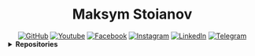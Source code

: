 <h1 align="center">Maksym Stoianov</h1>


<!-- Section: Social -->
<div id="badges" align="center">
  <a href="https://github.com/MaksymStoianov" target="_blank"><img src="https://img.shields.io/github/followers/MaksymStoianov?style=flat&label=GitHub" alt="GitHub"></a>
  <a href="https://youtube.com/@MaksymStoianov" target="_blank"><img src="https://img.shields.io/youtube/channel/subscribers/UCB49p5DaPxbqP5no0EmMwOA?style=flat&label=YouTube" alt="Youtube"></a>
  <a href="https://facebook.com/MaksymStoianov" target="_blank"><img src="https://img.shields.io/badge/Facebook-gray?style=flat" alt="Facebook"></a>
  <a href="https://instagram.com/MaksymStoianov" target="_blank"><img src="https://img.shields.io/badge/Instagram-gray?style=flat" alt="Instagram"></a>
  <a href="https://linkedin.com/in/MaksymStoianov" target="_blank"><img src="https://img.shields.io/badge/LinkedIn-gray?style=flat" alt="LinkedIn"></a>
  <a href="https://t.me/MaksymStoianov" target="_blank"><img src="https://img.shields.io/badge/Telegram-gray?style=flat" alt="Telegram"></a>
</div>



<!-- Section: Repositories -->
<details>
  <summary><b>Repositories</b></summary>
  
  <h4>Libraries</h4>
  <table width="100%">
    <thead>
      <tr>
        <th>
          <img width="200" height="1">
          <p><small>Name</small></p>
        </th>
        <th>
          <img width="100" height="1">
          <p><small>Version</small></p>
        </th>
        <th>
          <p><small>Tags</small></p>
        </th>
        <th>
          <p><small>Languages</small></p>
        </th>
        <th>
          <p><small>Description</small></p>
        </th>
      </tr>
    </thead>
    <tbody>
      <tr>
        <td><a href="/MaksymStoianov/Cron">Cron</a></td>
        <td>1.0.0</td>
        <td><a href="/topics/google-apps-script">#GoogleAppsScript</a></td>
        <td><a href="/search?q=language%3AJavaScript">JavaScript</a></td>
        <td></td>
      </tr>
      <tr>
        <td><a href="/MaksymStoianov/EventEmitter">EventEmitter</a></td>
        <td>2.0.2</td>
        <td><a href="/topics/google-apps-script">#GoogleAppsScript</a> #EventEmitter</td>
        <td><a href="/search?q=language%3AJavaScript">JavaScript</a></td>
        <td></td>
      </tr>
      <tr>
        <td><a href="/MaksymStoianov/I18nService">I18nService</a></td>
        <td>1.1.2</td>
        <td><a href="/topics/google-apps-script">#GoogleAppsScript</a></td>
        <td><a href="/search?q=language%3AJavaScript">JavaScript</a></td>
        <td></td>
      </tr>
      <tr>
        <td><a href="/MaksymStoianov/SettingsService">SettingsService</a></td>
        <td></td>
        <td><a href="/topics/google-apps-script">#GoogleAppsScript</a></td>
        <td><a href="/search?q=language%3AJavaScript">JavaScript</a></td>
        <td></td>
      </tr>
      <tr>
        <td><a href="/MaksymStoianov/Sheet">Sheet</a></td>
        <td></td>
        <td><a href="/topics/google-apps-script">#GoogleAppsScript</a></td>
        <td><a href="/search?q=language%3AJavaScript">JavaScript</a></td>
        <td></td>
      </tr>
      <tr>
        <td><a href="/MaksymStoianov/SheetLog">SheetLog</a></td>
        <td></td>
        <td><a href="/topics/google-apps-script">#GoogleAppsScript</a></td>
        <td><a href="/search?q=language%3AJavaScript">JavaScript</a></td>
        <td></td>
      </tr>
      <tr>
        <td><a href="/MaksymStoianov/SheetSchema">SheetSchema</a></td>
        <td></td>
        <td><a href="/topics/google-apps-script">#GoogleAppsScript</a></td>
        <td><a href="/search?q=language%3AJavaScript">JavaScript</a></td>
        <td></td>
      </tr>
      <tr>
        <td><a href="/MaksymStoianov/SuperCache">SuperCache</a></td>
        <td></td>
        <td><a href="/topics/google-apps-script">#GoogleAppsScript</a></td>
        <td><a href="/search?q=language%3AJavaScript">JavaScript</a></td>
        <td></td>
      </tr>
      <tr>
        <td><a href="/MaksymStoianov/SuperProperties">SuperProperties</a></td>
        <td></td>
        <td><a href="/topics/google-apps-script">#GoogleAppsScript</a></td>
        <td><a href="/search?q=language%3AJavaScript">JavaScript</a></td>
        <td></td>
      </tr>
      <tr>
        <td><a href="/MaksymStoianov/TelegramApp">TelegramApp</a></td>
        <td></td>
        <td><a href="/topics/google-apps-script">#GoogleAppsScript</a></td>
        <td><a href="/search?q=language%3AJavaScript">JavaScript</a></td>
        <td></td>
      </tr>
      <tr>
        <td><a href="/MaksymStoianov/UrlService">UrlService</a></td>
        <td></td>
        <td><a href="/topics/google-apps-script">#GoogleAppsScript</a></td>
        <td><a href="/search?q=language%3AJavaScript">JavaScript</a></td>
        <td></td>
      </tr>
      <tr>
        <td><a href="/MaksymStoianov/Utils">Utils</a></td>
        <td></td>
        <td><a href="/topics/google-apps-script">#GoogleAppsScript</a></td>
        <td><a href="/search?q=language%3AJavaScript">JavaScript</a></td>
        <td></td>
      </tr>
    </tbody>
  </table>
</details>

